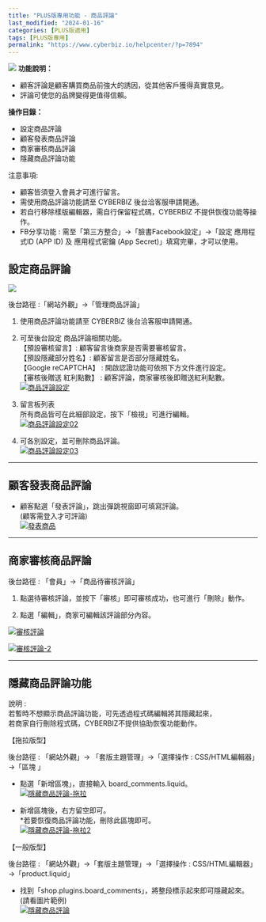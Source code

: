 ```yaml
---
title: "PLUS版專用功能 - 商品評論"
last_modified: "2024-01-16"
categories: [PLUS版適用]
tags: [PLUS版專用]
permalink: "https://www.cyberbiz.io/helpcenter/?p=7894"
---
```


![](https://www.cyberbiz.io/helpcenter/wp-content/uploads/PLUS版3.png)
**功能說明：**  

* 顧客評論是顧客購買商品前強大的誘因，從其他客戶獲得真實意見。
* 評論可使您的品牌變得更值得信賴。

**操作目錄：**

* 設定商品評論
* 顧客發表商品評論
* 商家審核商品評論
* 隱藏商品評論功能

注意事項:  

* 顧客皆須登入會員才可進行留言。
* 需使用商品評論功能請至 CYBERBIZ 後台洽客服申請開通。
* 若自行移除樣版編輯器，需自行保留程式碼，CYBERBIZ 不提供恢復功能等操作。
* FB分享功能 : 需至「第三方整合」→「臉書Facebook設定」→「設定 應用程式ID (APP ID) 及 應用程式密鑰 (App Secret)」填寫完畢，才可以使用。



## 設定商品評論

[![](https://www.cyberbiz.io/support/wp-content/uploads/商品評論00.png)](https://www.cyberbiz.io/support/wp-content/uploads/商品評論00.png)  

後台路徑 :「網站外觀」→「管理商品評論」  


1. 使用商品評論功能請至 CYBERBIZ 後台洽客服申請開通。


2. 可至後台設定 商品評論相關功能。  
【預設審核留言】:  顧客留言後商家是否需要審核留言。  
【預設隱藏部分姓名】:  顧客留言是否部分隱藏姓名。  
【Google reCAPTCHA】 :  開啟認證功能可依照下方文件進行設定。  
【審核後贈送 紅利點數】 :  顧客評論，商家審核後即贈送紅利點數。  
[![商品評論設定](https://www.cyberbiz.io/support/wp-content/uploads/商品評論01.png)](https://www.cyberbiz.io/support/wp-content/uploads/商品評論01.png)



3. 留言板列表   
所有商品皆可在此細部設定，按下「檢視」可進行編輯。  
[![商品評論設定02](https://www.cyberbiz.io/support/wp-content/uploads/商品評論02.png)](https://www.cyberbiz.io/support/wp-content/uploads/商品評論02.png)



4. 可各別設定，並可刪除商品評論。  
[![商品評論設定03](https://www.cyberbiz.io/support/wp-content/uploads/商品評論03.png)](https://www.cyberbiz.io/support/wp-content/uploads/商品評論03.png)

* * *

## 顧客發表商品評論

* 顧客點選「發表評論」，跳出彈跳視窗即可填寫評論。  
(顧客需登入才可評論)  
[![發表商品](https://www.cyberbiz.io/support/wp-content/uploads/商品評論04.png)](https://www.cyberbiz.io/support/wp-content/uploads/商品評論04.png)

* * *



## 商家審核商品評論


後台路徑 : 「會員」→「商品待審核評論」  


1. 點選待審核評論，並按下「審核」即可審核成功，也可進行「刪除」動作。


2. 點選「編輯」，商家可編輯該評論部分內容。

[![審核評論](https://www.cyberbiz.io/support/wp-content/uploads/商品評論05.png)](https://www.cyberbiz.io/support/wp-content/uploads/商品評論05.png)

[![審核評論-2](https://www.cyberbiz.io/support/wp-content/uploads/商品評論06.png)](https://www.cyberbiz.io/support/wp-content/uploads/商品評論06.png)

* * *



## 隱藏商品評論功能



說明 :  
若暫時不想顯示商品評論功能，可先透過程式碼編輯將其隱藏起來，  
若商家自行刪除程式碼，CYBERBIZ不提供協助恢復功能動作。




【拖拉版型】

後台路徑 : 「網站外觀」→ 「套版主題管理」→「選擇操作 : CSS/HTML編輯器」→「區塊 」  


* 點選「新增區塊」，直接輸入 board_comments.liquid。  
[![隱藏商品評論-拖拉](https://www.cyberbiz.io/support/wp-content/uploads/商品評論08.png)](https://www.cyberbiz.io/support/wp-content/uploads/商品評論08.png)

* 新增區塊後，右方留空即可。   
*若要恢復商品評論功能，刪除此區塊即可。  
[![隱藏商品評論-拖拉2](https://www.cyberbiz.io/support/wp-content/uploads/商品評論09.png)](https://www.cyberbiz.io/support/wp-content/uploads/商品評論09.png)

【一般版型】

後台路徑 : 「網站外觀」→「套版主題管理」→「選擇操作 : CSS/HTML編輯器」→「product.liquid」  


* 找到「shop.plugins.board_comments」，將整段標示起來即可隱藏起來。(請看圖片範例)  
[![隱藏商品評論](https://www.cyberbiz.io/support/wp-content/uploads/商品評論07.png)](https://www.cyberbiz.io/support/wp-content/uploads/商品評論07.png)

